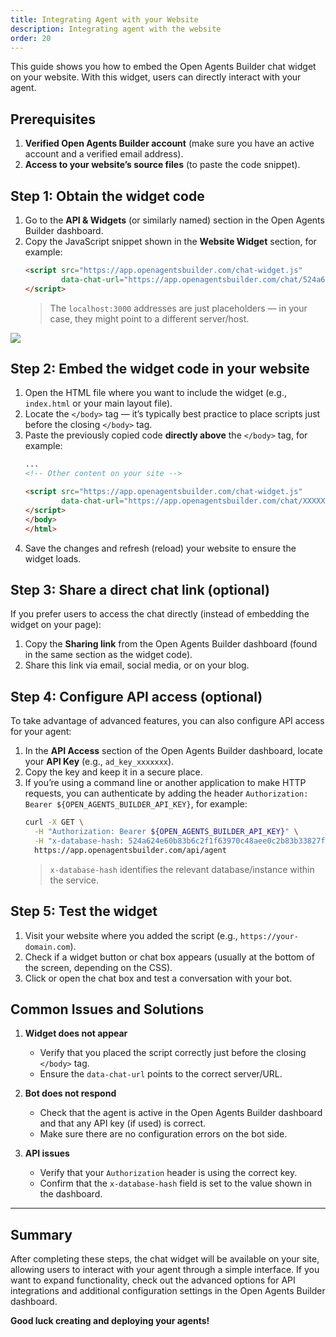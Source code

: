 ```yaml
---
title: Integrating Agent with your Website
description: Integrating agent with the website
order: 20
---
```


This guide shows you how to embed the Open Agents Builder chat widget on your website. With this widget, users can directly interact with your agent.

## Prerequisites

1. **Verified Open Agents Builder account** (make sure you have an active account and a verified email address).
2. **Access to your website’s source files** (to paste the code snippet).

## Step 1: Obtain the widget code

1. Go to the **API & Widgets** (or similarly named) section in the Open Agents Builder dashboard.  
2. Copy the JavaScript snippet shown in the **Website Widget** section, for example:
   ```html
   <script src="https://app.openagentsbuilder.com/chat-widget.js" 
           data-chat-url="https://app.openagentsbuilder.com/chat/524a624e60b83b6c2f1f63970c48aee0c2b83b33827fd4129f85a37e9e55?nc6pRLWFFlV_yMXGCNnf5">
   </script>
   ```
   > The `localhost:3000` addresses are just placeholders — in your case, they might point to a different server/host.  

<Image src="../../../assets/widgets.png" />

## Step 2: Embed the widget code in your website

1. Open the HTML file where you want to include the widget (e.g., `index.html` or your main layout file).
2. Locate the `</body>` tag — it’s typically best practice to place scripts just before the closing `</body>` tag.
3. Paste the previously copied code **directly above** the `</body>` tag, for example:
   ```html
   ...
   <!-- Other content on your site -->

   <script src="https://app.openagentsbuilder.com/chat-widget.js" 
           data-chat-url="https://app.openagentsbuilder.com/chat/XXXXXXXXXXXXXXXXXXXXXXXXXXXXX">
   </script>
   </body>
   </html>
   ```
4. Save the changes and refresh (reload) your website to ensure the widget loads.

## Step 3: Share a direct chat link (optional)

If you prefer users to access the chat directly (instead of embedding the widget on your page):

1. Copy the **Sharing link** from the Open Agents Builder dashboard (found in the same section as the widget code).
2. Share this link via email, social media, or on your blog.

## Step 4: Configure API access (optional)

To take advantage of advanced features, you can also configure API access for your agent:

1. In the **API Access** section of the Open Agents Builder dashboard, locate your **API Key** (e.g., `ad_key_xxxxxxx`).
2. Copy the key and keep it in a secure place.  
3. If you’re using a command line or another application to make HTTP requests, you can authenticate by adding the header `Authorization: Bearer ${OPEN_AGENTS_BUILDER_API_KEY}`, for example:
   ```bash
   curl -X GET \
     -H "Authorization: Bearer ${OPEN_AGENTS_BUILDER_API_KEY}" \
     -H "x-database-hash: 524a624e60b83b6c2f1f63970c48aee0c2b83b33827fd4129f85a37e9e55" \
     https://app.openagentsbuilder.com/api/agent
   ```
   > `x-database-hash` identifies the relevant database/instance within the service.

## Step 5: Test the widget

1. Visit your website where you added the script (e.g., `https://your-domain.com`).
2. Check if a widget button or chat box appears (usually at the bottom of the screen, depending on the CSS).
3. Click or open the chat box and test a conversation with your bot.

## Common Issues and Solutions

1. **Widget does not appear**  
   - Verify that you placed the script correctly just before the closing `</body>` tag.  
   - Ensure the `data-chat-url` points to the correct server/URL.

2. **Bot does not respond**  
   - Check that the agent is active in the Open Agents Builder dashboard and that any API key (if used) is correct.  
   - Make sure there are no configuration errors on the bot side.

3. **API issues**  
   - Verify that your `Authorization` header is using the correct key.  
   - Confirm that the `x-database-hash` field is set to the value shown in the dashboard.

---

## Summary

After completing these steps, the chat widget will be available on your site, allowing users to interact with your agent through a simple interface. If you want to expand functionality, check out the advanced options for API integrations and additional configuration settings in the Open Agents Builder dashboard.

**Good luck creating and deploying your agents!**